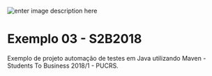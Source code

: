 ﻿![enter image description here](https://travis-ci.org/ValchanOficial/friendly-spork.svg?branch=master)
# Exemplo 03 - S2B2018

Exemplo de projeto automação de testes em Java utilizando Maven - Students To Business 2018/1 - PUCRS.
